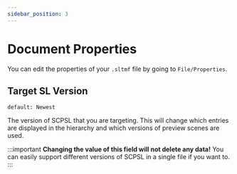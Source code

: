 ```yaml
---
sidebar_position: 3
---
```


# Document Properties

You can edit the properties of your `.sltmf` file by going to `File/Properties`.

## Target SL Version
`default: Newest`

The version of SCPSL that you are targeting. This will change which entries are displayed in the hierarchy and which versions of preview scenes are used.

:::important
**Changing the value of this field will not delete any data!** You can easily support different versions of SCPSL in a single file if you want to.
:::